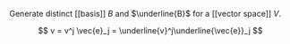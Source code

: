 Generate distinct [[basis]] $B$ and $\underline{B}$ for a [[vector space]] $V$.

$$
v = v^j \vec{e}_j = \underline{v}^j\underline{\vec{e}}_j
$$